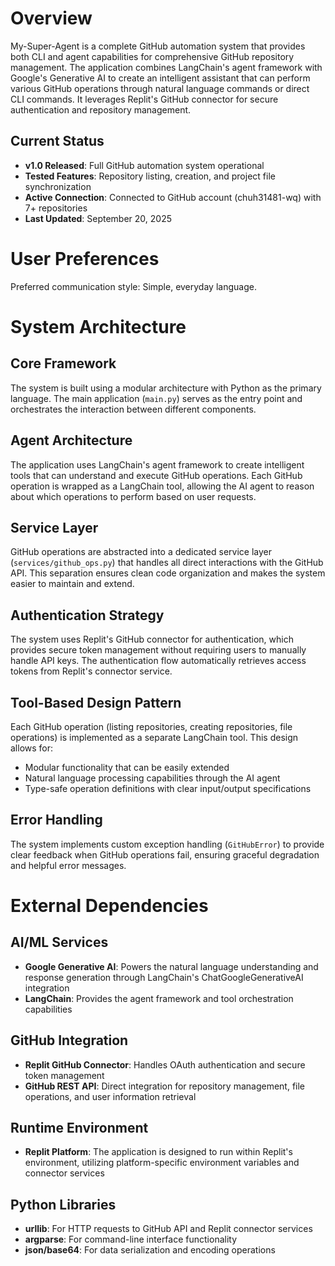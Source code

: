 # Overview

My-Super-Agent is a complete GitHub automation system that provides both CLI and agent capabilities for comprehensive GitHub repository management. The application combines LangChain's agent framework with Google's Generative AI to create an intelligent assistant that can perform various GitHub operations through natural language commands or direct CLI commands. It leverages Replit's GitHub connector for secure authentication and repository management.

## Current Status
- **v1.0 Released**: Full GitHub automation system operational
- **Tested Features**: Repository listing, creation, and project file synchronization
- **Active Connection**: Connected to GitHub account (chuh31481-wq) with 7+ repositories
- **Last Updated**: September 20, 2025

# User Preferences

Preferred communication style: Simple, everyday language.

# System Architecture

## Core Framework
The system is built using a modular architecture with Python as the primary language. The main application (`main.py`) serves as the entry point and orchestrates the interaction between different components.

## Agent Architecture
The application uses LangChain's agent framework to create intelligent tools that can understand and execute GitHub operations. Each GitHub operation is wrapped as a LangChain tool, allowing the AI agent to reason about which operations to perform based on user requests.

## Service Layer
GitHub operations are abstracted into a dedicated service layer (`services/github_ops.py`) that handles all direct interactions with the GitHub API. This separation ensures clean code organization and makes the system easier to maintain and extend.

## Authentication Strategy
The system uses Replit's GitHub connector for authentication, which provides secure token management without requiring users to manually handle API keys. The authentication flow automatically retrieves access tokens from Replit's connector service.

## Tool-Based Design Pattern
Each GitHub operation (listing repositories, creating repositories, file operations) is implemented as a separate LangChain tool. This design allows for:
- Modular functionality that can be easily extended
- Natural language processing capabilities through the AI agent
- Type-safe operation definitions with clear input/output specifications

## Error Handling
The system implements custom exception handling (`GitHubError`) to provide clear feedback when GitHub operations fail, ensuring graceful degradation and helpful error messages.

# External Dependencies

## AI/ML Services
- **Google Generative AI**: Powers the natural language understanding and response generation through LangChain's ChatGoogleGenerativeAI integration
- **LangChain**: Provides the agent framework and tool orchestration capabilities

## GitHub Integration
- **Replit GitHub Connector**: Handles OAuth authentication and secure token management
- **GitHub REST API**: Direct integration for repository management, file operations, and user information retrieval

## Runtime Environment
- **Replit Platform**: The application is designed to run within Replit's environment, utilizing platform-specific environment variables and connector services

## Python Libraries
- **urllib**: For HTTP requests to GitHub API and Replit connector services
- **argparse**: For command-line interface functionality
- **json/base64**: For data serialization and encoding operations